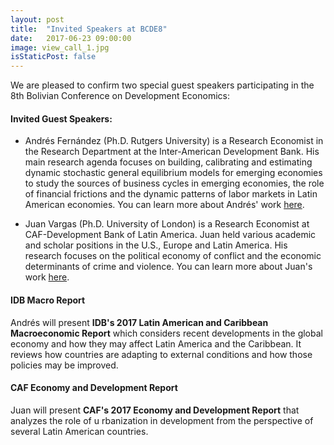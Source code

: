 ```yaml
---
layout: post
title:  "Invited Speakers at BCDE8"
date:   2017-06-23 09:00:00
image: view_call_1.jpg
isStaticPost: false
---
```

We are pleased to confirm two special guest speakers participating in the 8th Bolivian Conference on Development Economics:

#### Invited Guest Speakers:

* Andrés Fernández (Ph.D. Rutgers University) is a Research Economist in the Research Department at the Inter-American Development Bank. His main research agenda focuses on building, calibrating and estimating dynamic stochastic general equilibrium models for emerging economies to  study the sources of business cycles in emerging economies, the role of financial frictions and the dynamic patterns of labor markets in Latin American economies. You can learn more about Andrés' work  [here](https://sites.google.com/site/andresfernandezmartin8/).

* Juan Vargas (Ph.D. University of London) is a Research Economist at CAF-Development Bank of Latin America. Juan held various academic and scholar positions in the U.S., Europe and Latin America. His research focuses on the political economy of conflict and the economic determinants of crime and violence. You can learn more about Juan's work [here](https://sites.google.com/site/juanfvargas/).

#### IDB Macro Report

Andrés will present __IDB's 2017 Latin American and Caribbean Macroeconomic Report__ which  considers recent developments in the global economy and how they may affect Latin America and the Caribbean. It reviews how countries are adapting to external conditions and how those policies may be improved.

#### CAF Economy and Development Report

Juan will present __CAF's 2017 Economy and Development Report__ that analyzes the role of u rbanization in development from the perspective of several Latin American countries.  
